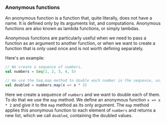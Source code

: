 ### Anonymous functions

An anonymous function is a function that, quite literally, does not have a name. It is defined only by its arguments list, and computations. Anonymous functions are also known as lambda functions, or simply lambdas.

Anonymous functions are particularly useful when we need to pass a function as an argument to another function, or when we want to create a function that is only used once and is not worth defining separately.

Here's an example:

```scala
// We create a sequence of numbers.
val numbers = Seq(1, 2, 3, 4, 5)

// We use the Seq.map method to double each number in the sequence, using an anonymous function.
val doubled = numbers.map(x => x * 2)
```

Here we create a sequence of `numbers` and we want to double each of them. To do that we use the `map` method. We define an anonymous function `x => x * 2` and give it to the `map` method as its only argument. The `map` method applies this anonymous function to each element of `numbers` and returns a new list, which we call `doubled`, containing the doubled values.